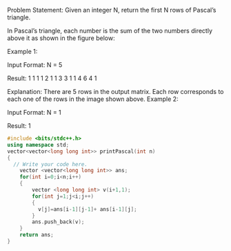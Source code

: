 Problem Statement: Given an integer N, return the first N rows of Pascal’s triangle.

In Pascal’s triangle, each number is the sum of the two numbers directly above it as shown in the figure below:


Example 1:

Input Format: N = 5

Result:
    1
   1 1
  1 2 1
 1 3 3 1
1 4 6 4 1

Explanation: There are 5 rows in the output matrix. Each row corresponds to each one of the rows in the image shown above.
Example 2:

Input Format: N = 1

Result: 
    1
    
```cpp
#include <bits/stdc++.h> 
using namespace std;
vector<vector<long long int>> printPascal(int n) 
{
  // Write your code here.
    vector <vector<long long int>> ans;
    for(int i=0;i<n;i++)
    {
        vector <long long int> v(i+1,1);
        for(int j=1;j<i;j++)
        {
          v[j]=ans[i-1][j-1]+ ans[i-1][j];
        }
        ans.push_back(v);
    }
    return ans;
}
``` 
